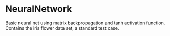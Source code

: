 # NeuralNetwork
Basic neural net using matrix backpropagation and tanh activation function. Contains the iris flower data set, a standard test case.
